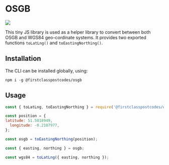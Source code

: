 # OSGB 

![](https://github.com/firstclasspostcodes/osgb/workflows/Publish%20Package/badge.svg)

This tiny JS library is used as a helper library to convert between both OSGB and WGS84 geo-cordinate systems. It provides two exported functions `toLatLng()` and `toEastingNorthing()`.

## Installation

The CLI can be installed globally, using:

```
npm i -g @firstclasspostcodes/osgb
```

## Usage

```js
const { toLatLng, toEastingNorthing } = require('@firstclasspostcodes/osgb');

const position = {
latitude: 51.5018949,
  longitude: -0.2107977,
};

const osgb = toEastingNorthing(position);

const { easting, northing } = osgb;

const wgs84 = toLatLng({ easting, northing });
```